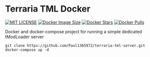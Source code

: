 # Terraria TML Docker

[![MIT LICENSE](https://badgen.net/badge/license/MIT/blue)](https://github.com/Paul1365972/terraria-tml-server/blob/master/LICENSE)
[![Docker Image Size](https://badgen.net/docker/size/paul1365972/terraria-tml-server?icon=docker&label=image%20size)](https://hub.docker.com/r/paul1365972/terraria-tml-server)
[![Docker Stars](https://badgen.net/docker/stars/paul1365972/terraria-tml-server?icon=docker&label=stars)](https://hub.docker.com/r/paul1365972/terraria-tml-server)
[![Docker Pulls](https://badgen.net/docker/pulls/paul1365972/terraria-tml-server)](https://hub.docker.com/r/paul1365972/terraria-tml-server)

Docker and docker-compose project for running a simple dedicated tModLoader server

```shell
git clone https://github.com/Paul1365972/terraria-tml-server.git
docker-compose up -d
```

